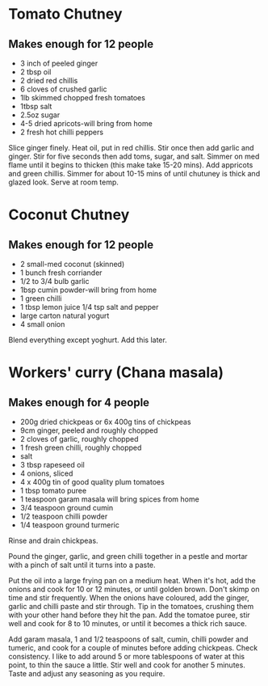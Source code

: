 # Tomato Chutney
 
## Makes enough for 12 people
 
- 3 inch of peeled ginger
- 2 tbsp oil
- 2 dried red chillis
- 6 cloves of crushed garlic
- 1lb skimmed chopped fresh tomatoes
- 1tbsp salt
- 2.5oz sugar
- 4-5 dried apricots-will bring from home
- 2 fresh hot chilli peppers

Slice ginger finely. Heat oil, put in red chillis. Stir once then add garlic and ginger. Stir for five seconds then add toms,
sugar, and salt. Simmer on med flame until it begins to thicken (this make take 15-20 mins). Add appricots and green chillis. 
Simmer for about 10-15 mins of until chutuney is thick and glazed look. Serve at room temp. 
 
# Coconut Chutney
 
## Makes enough for 12 people
 
- 2 small-med coconut (skinned)
- 1 bunch fresh corriander
- 1/2 to 3/4 bulb garlic
- 1bsp cumin powder-will bring from home
- 1 green chilli
- 1 tbsp lemon juice 1/4 tsp salt and pepper
- large carton natural yogurt
- 4 small onion

Blend everything except yoghurt. Add this later. 
 
# Workers' curry (Chana masala)
 
## Makes enough for 4 people
 
- 200g dried chickpeas or 6x 400g tins of chickpeas
- 9cm ginger, peeled and roughly chopped
- 2 cloves of garlic, roughly chopped
- 1 fresh green chilli, roughly chopped
- salt
- 3 tbsp rapeseed oil
- 4 onions, sliced
- 4 x 400g tin of good quality plum tomatoes
- 1 tbsp tomato puree
- 1 teaspoon garam masala will bring spices from home
- 3/4 teaspoon ground cumin
- 1/2 teaspoon chilli powder
- 1/4 teaspoon ground turmeric

Rinse and drain chickpeas. 

Pound the ginger, garlic, and green chilli together in a pestle and mortar with a pinch of salt until it turns into a 
paste.

Put the oil into a large frying pan on a medium heat. When it's hot, add the onions and cook for 10 or 12 minutes, or until
golden brown. Don't skimp on time and stir frequently. When the onions have coloured, add the ginger, garlic and chilli paste 
and stir through. Tip in the tomatoes, crushing them with your other hand before they hit the pan. Add the tomatoe puree, stir
well and cook for 8 to 10 minutes, or until it becomes a thick rich sauce.

Add garam masala, 1 and 1/2 teaspoons of salt, cumin, chilli powder and tumeric, and cook for a couple of minutes before adding
chickpeas. Check consistency. I like to add around 5 or more tablespoons of water at this point, to thin the sauce a little.
Stir well and cook for another 5 minutes. Taste and adjust any seasoning as you require.

